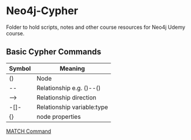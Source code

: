 # Neo4j-Cypher
Folder to hold scripts, notes and other course resources for Neo4j Udemy course.

## Basic Cypher Commands

| Symbol | Meaning|
| --- | --- |
| () | Node |
| -- | Relationship e.g. ()--() |
| --> | Relationship direction |
| -[]- | Relationship variable:type |
| {} | node properties |

[MATCH Command](../Notes/Match.md)